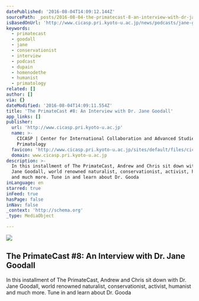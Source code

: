 ```yaml
---
datePublished: '2016-08-04T14:09:12.144Z'
sourcePath: _posts/2016-08-04-the-primatecast-8-an-interview-with-dr-jane-goodall.md
isBasedOnUrl: 'http://www.cicasp.pri.kyoto-u.ac.jp/news/podcasts/jane-goodall'
keywords:
  - primatecast
  - goodall
  - jane
  - conservationist
  - interview
  - podcast
  - dupain
  - homenodethe
  - humanist
  - primatology
related: []
author: []
via: {}
dateModified: '2016-08-04T14:09:11.554Z'
title: 'The PrimateCast #8: An Interview with Dr. Jane Goodall'
app_links: []
publisher:
  url: 'http://www.cicasp.pri.kyoto-u.ac.jp'
  name: >-
    CICASP | Center for International Collaboration and Advanced Studies in
    Primatology
  favicon: 'http://www.cicasp.pri.kyoto-u.ac.jp/sites/default/files/cicasp_favicon.ico'
  domain: www.cicasp.pri.kyoto-u.ac.jp
description: >-
  In this installment of The PrimateCast, Andrew and Chris sit down with Dr.
  Jane Goodall, world renowned naturalist, conservationist, activist, humanist
  and much more. Tune in and learn about Dr. Gooda
inLanguage: en
starred: true
inFeed: true
hasPage: false
inNav: false
_context: 'http://schema.org'
_type: MediaObject

---
```

<article style=""><img src="https://imgflo.herokuapp.com/graph/vahj1ThiexotieMo/74f4197390907f8716c673f9b7e86f13/noop.jpg?input=http%3A%2F%2Fwww.cicasp.pri.kyoto-u.ac.jp%2Fsites%2Fdefault%2Ffiles%2Fimagecache%2Fbanner%2Fbanner%2Fbanner-applications.jpg" /><h1>The PrimateCast #8: An Interview with Dr. Jane Goodall</h1><p>In this installment of The PrimateCast, Andrew and Chris sit down with Dr. Jane Goodall, world renowned naturalist, conservationist, activist, humanist and much more. Tune in and learn about Dr. Gooda</p></article>